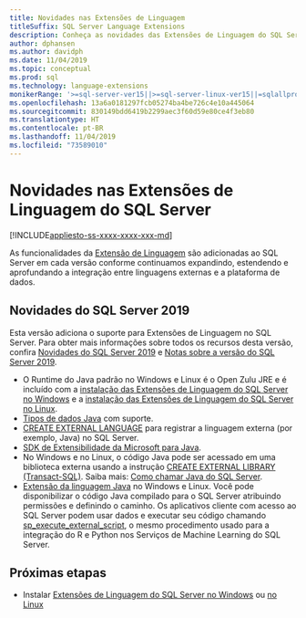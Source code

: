 ```yaml
---
title: Novidades nas Extensões de Linguagem
titleSuffix: SQL Server Language Extensions
description: Conheça as novidades das Extensões de Linguagem do SQL Server 2019.
author: dphansen
ms.author: davidph
ms.date: 11/04/2019
ms.topic: conceptual
ms.prod: sql
ms.technology: language-extensions
monikerRange: '>=sql-server-ver15||>=sql-server-linux-ver15||=sqlallproducts-allversions'
ms.openlocfilehash: 13a6a0181297fcb05274ba4be726c4e10a445064
ms.sourcegitcommit: 830149bdd6419b2299aec3f60d59e80ce4f3eb80
ms.translationtype: HT
ms.contentlocale: pt-BR
ms.lasthandoff: 11/04/2019
ms.locfileid: "73589010"
---
```

# <a name="what-new-in-sql-server-language-extensions"></a>Novidades nas Extensões de Linguagem do SQL Server
[!INCLUDE[appliesto-ss-xxxx-xxxx-xxx-md](../includes/appliesto-ss-xxxx-xxxx-xxx-md.md)]

As funcionalidades da [Extensão de Linguagem](language-extensions-overview.md) são adicionadas ao SQL Server em cada versão conforme continuamos expandindo, estendendo e aprofundando a integração entre linguagens externas e a plataforma de dados. 

## <a name="new-in-sql-server-2019"></a>Novidades do SQL Server 2019 

Esta versão adiciona o suporte para Extensões de Linguagem no SQL Server. Para obter mais informações sobre todos os recursos desta versão, confira [Novidades do SQL Server 2019](../sql-server/what-s-new-in-sql-server-ver15.md) e [Notas sobre a versão do SQL Server 2019](../sql-server/sql-server-ver15-release-notes.md).

- O Runtime do Java padrão no Windows e Linux é o Open Zulu JRE e é incluído com a [instalação das Extensões de Linguagem do SQL Server no Windows](install/install-sql-server-language-extensions-on-windows.md) e a [instalação das Extensões de Linguagem do SQL Server no Linux](../linux/sql-server-linux-setup-language-extensions.md).
- [Tipos de dados Java](how-to/java-to-sql-data-types.md) com suporte.
- [CREATE EXTERNAL LANGUAGE](../t-sql/statements/create-external-language-transact-sql.md) para registrar a linguagem externa (por exemplo, Java) no SQL Server.
- [SDK de Extensibilidade da Microsoft para Java](how-to/extensibility-sdk-java-sql-server.md).
- No Windows e no Linux, o código Java pode ser acessado em uma biblioteca externa usando a instrução [CREATE EXTERNAL LIBRARY (Transact-SQL)](../t-sql/statements/create-external-library-transact-sql.md). Saiba mais: [Como chamar Java do SQL Server](how-to/call-java-from-sql.md).
- [Extensão da linguagem Java](language-extensions-overview.md) no Windows e Linux. Você pode disponibilizar o código Java compilado para o SQL Server atribuindo permissões e definindo o caminho. Os aplicativos cliente com acesso ao SQL Server podem usar dados e executar seu código chamando [sp_execute_external_script](https://docs.microsoft.com/sql/relational-databases/system-stored-procedures/sp-execute-external-script-transact-sql), o mesmo procedimento usado para a integração do R e Python nos Serviços de Machine Learning do SQL Server.

## <a name="next-steps"></a>Próximas etapas

+ Instalar [Extensões de Linguagem do SQL Server no Windows](install/install-sql-server-language-extensions-on-windows.md) ou [no Linux](../linux/sql-server-linux-setup-language-extensions.md)
